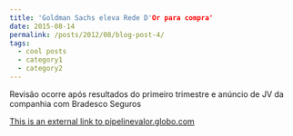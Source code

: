 ```yaml
---
title: 'Goldman Sachs eleva Rede D'Or para compra'
date: 2015-08-14
permalink: /posts/2012/08/blog-post-4/
tags:
  - cool posts
  - category1
  - category2
---
```


Revisão ocorre após resultados do primeiro trimestre e anúncio de JV da companhia com Bradesco Seguros

[This is an external link to pipelinevalor.globo.com](https://pipelinevalor.globo.com/mercado/noticia/goldman-sachs-eleva-rede-dor-para-compra.ghtml)

